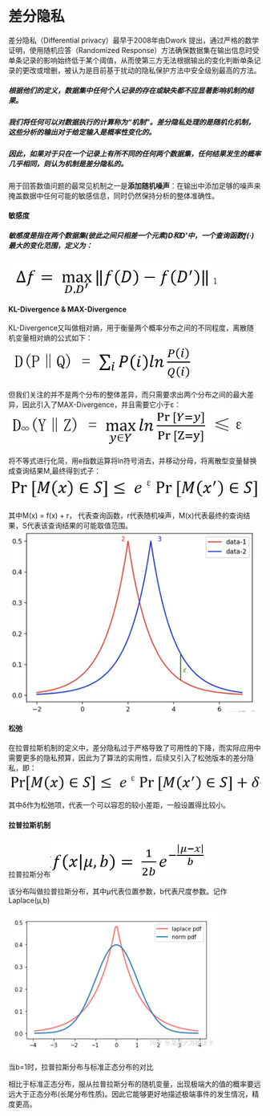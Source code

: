 # 差分隐私

差分隐私（Differential privacy）最早于2008年由Dwork 提出，通过严格的数学证明，使用随机应答（Randomized Response）方法确保数据集在输出信息时受单条记录的影响始终低于某个阈值，从而使第三方无法根据输出的变化判断单条记录的更改或增删，被认为是目前基于扰动的隐私保护方法中安全级别最高的方法。

##### 根据他们的定义，数据集中任何个人记录的存在或缺失都不应显著影响机制的结果。

##### 我们将任何可以对数据执行的计算称为“机制”。差分隐私处理的是随机化机制，这些分析的输出对于给定输入是概率性变化的。

##### 因此，如果对于只在一个记录上有所不同的任何两个数据集，任何结果发生的概率几乎相同，则认为机制是差分隐私的。

用于回答数值问题的最常见机制之一是**添加随机噪声**：在输出中添加足够的噪声来掩盖数据中任何可能的敏感信息，同时仍然保持分析的整体准确性。

#### 敏感度

##### 敏感度是指在两个数据集(彼此之间只相差一个元素)D和D'中，一个查询函数f(·)最大的变化范围，定义为：

![9223273cae9555f64e803888d7ecba2](.\9223273cae9555f64e803888d7ecba2.png)

#### KL-Divergence & MAX-Divergence

KL-Divergence又叫做相对熵，用于衡量两个概率分布之间的不同程度，离散随机变量相对熵的公式如下：![051c17562ecc5bbc69ba1eaa73c2457](.\051c17562ecc5bbc69ba1eaa73c2457.png)

但我们关注的并不是两个分布的整体差异，而只需要求出两个分布之间的最大差异，因此引入了MAX-Divergence，并且需要它小于ε：![a688f986f835a23b9138501ae806e95](.\a688f986f835a23b9138501ae806e95.png)

将不等式进行化简，用e指数运算将ln符号消去，并移动分母，将离散型变量替换成查询结果M,最终得到式子：![a2c029c2580bf0b60d656fb3cfc1036](.\a2c029c2580bf0b60d656fb3cfc1036.png)

其中M(x) = f(x)  + r， 代表查询函数，r代表随机噪声，M(x)代表最终的查询结果，S代表该查询结果的可能取值范围。![617fdd7718ca20b1913ff7e824b02d4](.\617fdd7718ca20b1913ff7e824b02d4.png)

#### 松弛

在拉普拉斯机制的定义中，差分隐私过于严格导致了可用性的下降，而实际应用中需要更多的隐私预算，因此为了算法的实用性，后续又引入了松弛版本的差分隐私，即：![09c065aba2388d1e71fefa15038be72](.\09c065aba2388d1e71fefa15038be72.png)

 其中δ作为松弛项，代表一个可以容忍的较小差距，一般设置得比较小。

#### 拉普拉斯机制

拉普拉斯分布![8b1f6687946db56e493737c3daf7fa9](.\8b1f6687946db56e493737c3daf7fa9.png)

该分布叫做拉普拉斯分布，其中μ代表位置参数，b代表尺度参数。记作Laplace(μ,b)

![94ed1c59d1d24ff3757b59652dfa577](.\94ed1c59d1d24ff3757b59652dfa577.png)

当b=1时，拉普拉斯分布与标准正态分布的对比

相比于标准正态分布，服从拉普拉斯分布的随机变量，出现极端大的值的概率要远远大于正态分布(长尾分布性质)。因此它能够更好地描述极端事件的发生情况，精度更高。

